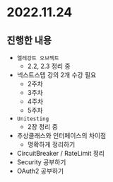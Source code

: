 # 2022.11.24

## 진행한 내용

- `엘레강트 오브젝트`
	- 2.2, 2.3 정리 중
- 넥스트스텝 강의 2개 수강 필요
	- 2주차
  - 3주차
  - 4주차
  - 5주차
- `Unitesting`
	- 2장 정리 중
- 추상클래스와 인터페이스의 차이점
	- 명확하게 정리하기
- CircuitBreaker / RateLimit 정리
- Security 공부하기
- OAuth2 공부하기
